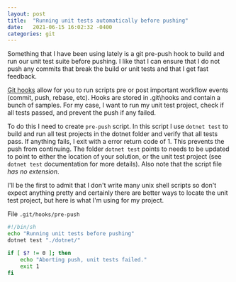 ```yaml
---
layout: post
title:  "Running unit tests automatically before pushing"
date:   2021-06-15 16:02:32 -0400
categories: git
---
```


Something that I have been using lately is a git pre-push hook to build and run our unit test suite before pushing. I like that I can ensure that I do not push any commits that break the build or unit tests and that I get fast feedback.

[Git hooks](https://git-scm.com/book/en/v2/Customizing-Git-Git-Hooks) allow for you to run scripts pre or post important workflow events (commit, push, rebase, etc). Hooks are stored in \.git\hooks and contain a bunch of samples. For my case, I want to run my unit test project, check if all tests passed, and prevent the push if any failed.

To do this I need to create `pre-push` script. In this script I use `dotnet test` to build and run all test projects in the dotnet folder and verify that all tests pass. If anything fails, I exit with a error return code of 1. This prevents the push from continuing. 
The folder `dotnet test` points to needs to be updated to point to either the location of your solution, or the unit test project (see `dotnet test` documentation for more details). Also note that the script file _has no extension_.

I'll be the first to admit that I don't write many unix shell scripts so don't expect anything pretty and certainly there are better ways to locate the unit test project, but here is what I'm using for my project. 

File `.git/hooks/pre-push`
```sh
#!/bin/sh
echo "Running unit tests before pushing"
dotnet test "./dotnet/"

if [ $? != 0 ]; then
	echo "Aborting push, unit tests failed."
	exit 1
fi
```
